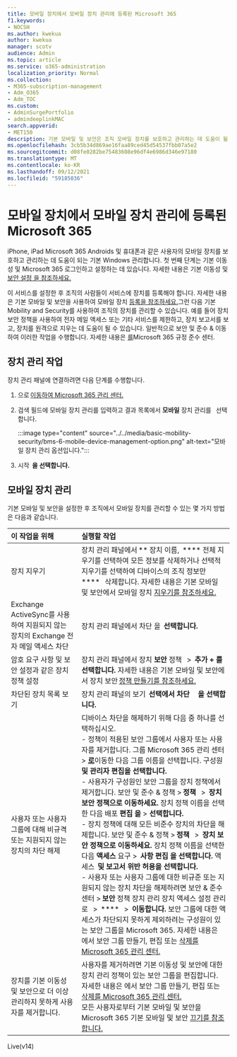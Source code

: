 ```yaml
---
title: 모바일 장치에서 모바일 장치 관리에 등록된 Microsoft 365
f1.keywords:
- NOCSH
ms.author: kwekua
author: kwekua
manager: scotv
audience: Admin
ms.topic: article
ms.service: o365-administration
localization_priority: Normal
ms.collection:
- M365-subscription-management
- Adm_O365
- Adm_TOC
ms.custom:
- AdminSurgePortfolio
- admindeeplinkMAC
search.appverid:
- MET150
description: 기본 모바일 및 보안은 조직 모바일 장치를 보호하고 관리하는 데 도움이 될 수 있습니다.
ms.openlocfilehash: 3cb5b34d869ae16faa89ced45d54537fbb07a5e2
ms.sourcegitcommit: d08fe0282be75483608e96df4e6986d346e97180
ms.translationtype: MT
ms.contentlocale: ko-KR
ms.lasthandoff: 09/12/2021
ms.locfileid: "59185036"
---
```

# <a name="manage-devices-enrolled-in-mobile-device-management-in-microsoft-365"></a>모바일 장치에서 모바일 장치 관리에 등록된 Microsoft 365

iPhone, iPad Microsoft 365 Androids 및 휴대폰과 같은 사용자의 모바일 장치를 보호하고 관리하는 데 도움이 되는 기본 Windows 관리합니다. 첫 번째 단계는 기본 이동성 및 Microsoft 365 로그인하고 설정하는 데 있습니다. 자세한 내용은 기본 이동성 및 [보안 설정 을 참조하세요.](set-up.md)

이 서비스를 설정한 후 조직의 사람들이 서비스에 장치를 등록해야 합니다. 자세한 내용은 기본 모바일 및 보안을 사용하여 모바일 장치 [등록을 참조하세요.](enroll-your-mobile-device.md)그런 다음 기본 Mobility and Security를 사용하여 조직의 장치를 관리할 수 있습니다. 예를 들어 장치 보안 정책을 사용하여 전자 메일 액세스 또는 기타 서비스를 제한하고, 장치 보고서를 보고, 장치를 원격으로 지우는 데 도움이 될 수 있습니다. 일반적으로 보안 및 준수 & 이동하여 이러한 작업을 수행합니다. 자세한 내용은 [를](../../compliance/microsoft-365-compliance-center.md)Microsoft 365 규정 준수 센터.

## <a name="device-management-tasks"></a>장치 관리 작업

장치 관리 패널에 연결하려면 다음 단계를 수행합니다.

1. 으로 [이동하여 Microsoft 365 관리 센터.](../../admin/admin-overview/about-the-admin-center.md)

2. 검색 필드에 모바일 장치 관리를 입력하고 결과 목록에서 **모바일** 장치 관리를   선택합니다.

    :::image type="content" source="../../media/basic-mobility-security/bms-6-mobile-device-management-option.png" alt-text="모바일 장치 관리 옵션입니다.":::

3. 시작  **을 선택합니다.**

## <a name="manage-mobile-devices"></a>모바일 장치 관리

기본 모바일 및 보안을 설정한 후 조직에서 모바일 장치를 관리할 수 있는 몇 가지 방법은 다음과 같습니다.

|**이 작업을 위해**|**실행할 작업**|
|:----------------|:------------------------------------------------------------------------------|
|장치 지우기 |장치 관리 패널에서 ** 장치 이름,  **** 전체 지우기를 선택하여 모든 정보를 삭제하거나 선택적 지우기를 선택하여 디바이스의 조직 정보만     ****   삭제합니다. 자세한 내용은 기본 모바일 및 보안에서 모바일 장치 [지우기를 참조하세요.](wipe-mobile-device.md)|
|Exchange ActiveSync를 사용하여 지원되지 않는 장치의 Exchange 전자 메일 액세스 차단 |장치 관리 패널에서 차단 을  **선택합니다.** |
|암호 요구 사항 및 보안 설정과 같은 장치 정책 설정 |장치 관리 패널에서 장치 **보안** 정책   >  **추가 + 를 선택합니다.** 자세한 내용은 기본 모바일 및 보안에서 장치 보안 [정책 만들기를 참조하세요.](create-device-security-policies.md)|
|차단된 장치 목록 보기  |장치 관리 패널의 보기  **선택에서 차단**     **을 선택합니다.** |
|사용자 또는 사용자 그룹에 대해 비규격 또는 지원되지 않는 장치의 차단 해제  |디바이스 차단을 해제하기 위해 다음 중 하나를 선택하십시오.<br/>- 정책이 적용된 보안 그룹에서 사용자 또는 사용자를 제거합니다. 그룹 Microsoft 365 관리 센터 > <a href="https://go.microsoft.com/fwlink/p/?linkid=2052855" target="_blank">**로**</a>이동한 다음 그룹 이름을 선택합니다. 구성원 **및 관리자 편집을 선택합니다.**<br/>- 사용자가 구성원인 보안 그룹을 장치 정책에서 제거합니다. 보안 및 준수 & 정책 > **정책**   >  **장치 보안 정책으로 이동하세요.** 장치 정책 이름을 선택한 다음 배포 **편집 을**  >  **선택합니다.**<br/>- 장치 정책에 대해 모든 비준수 장치의 차단을 해제합니다. 보안 및 준수 & 정책 > **정책**   >  **장치 보안 정책으로 이동하세요.** 장치 정책 이름을 선택한 다음 **액세스** 요구  >  **사항 편집 을 선택합니다.** 액세스  **및 보고서 위반 허용을 선택합니다.**<br/>- 사용자 또는 사용자 그룹에 대한 비규준 또는 지원되지 않는 장치 차단을 해제하려면 보안 & 준수 센터 > **보안** 정책 장치 관리 장치 액세스 설정 관리로   >  ****   >  **이동합니다.** 보안 그룹에 대한 액세스가 차단되지 못하게 제외하려는 구성원이 있는 보안 그룹을 Microsoft 365. 자세한 내용은 에서 보안 그룹 만들기, 편집 또는 [삭제를 Microsoft 365 관리 센터.](../../admin/email/create-edit-or-delete-a-security-group.md)|
|장치를 기본 이동성 및 보안으로 더 이상 관리하지 못하게 사용자를 제거합니다. |사용자를 제거하려면 기본 이동성 및 보안에 대한 장치 관리 정책이 있는 보안 그룹을 편집합니다. 자세한 내용은 에서 보안 그룹 만들기, 편집 또는  [삭제를 Microsoft 365 관리 센터.](../../admin/email/create-edit-or-delete-a-security-group.md)<br/>모든 사용자로부터 기본 모바일 및 보안을 Microsoft 365 기본 모바일 및 보안 [끄기를 참조합니다.](turn-off.md)|

Live(v14)